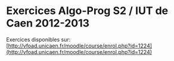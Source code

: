 # Exercices Algo-Prog S2 / IUT de Caen 2012-2013

Exercices disponibles sur: [http://vfoad.unicaen.fr/moodle/course/enrol.php?id=1224](http://vfoad.unicaen.fr/moodle/course/enrol.php?id=1224)